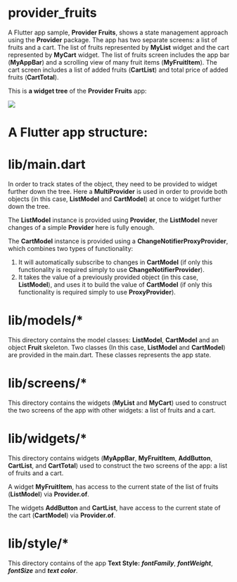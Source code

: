 # provider_fruits

A Flutter app sample, **Provider Fruits**, shows a state management approach using the **Provider** package. The app has two separate screens: a list of fruits and a cart. The list of fruits represented by **MyList** widget and the cart represented by **MyCart** widget. The list of fruits screen includes the app bar (**MyAppBar**) and a scrolling view of many fruit items (**MyFruitItem**). The cart screen includes a list of added fruits (**CartList**) and total price of added fruits (**CartTotal**).

This is **a widget tree** of the **Provider Fruits** app:

![](https://github.com/Laura555-p/provider_fruits/blob/master/assets/images/widget_tree1.png)

# A Flutter app structure:

# lib/main.dart

In order to track states of the object, they need to be provided to widget further down the tree.
Here a **MultiProvider** is used in order to provide both objects (in this case, **ListModel** and **CartModel**) at once to widget further down the tree.

The **ListModel** instance is provided using **Provider**, the **ListModel** never changes of a simple **Provider** here is fully enough.

The **CartModel** instance is provided using a **ChangeNotifierProxyProvider**, which combines two types of functionality:

1. It will automatically subscribe to changes in **CartModel** (if only this functionality is required simply to use **ChangeNotifierProvider**).
2. It takes the value of a previously provided object (in this case, **ListModel**), and uses it to build the value of **CartModel** (if only this functionality is required simply to use **ProxyProvider**).

# lib/models/*

This directory contains the model classes: **ListModel**, **CartModel** and an object **Fruit** skeleton. Two classes (In this case, **ListModel** and **CartModel**) are provided in the main.dart. These classes represents the app state.

# lib/screens/*

This directory contains the widgets (**MyList** and **MyCart**) used to construct the two screens of the app with other widgets: a list of fruits and a cart.

# lib/widgets/*

This directory contains widgets (**MyAppBar**, **MyFruitItem**, **AddButton**, **CartList**, and **CartTotal**) used to construct the two screens of the app: a list of fruits and a cart.

A widget **MyFruitItem**, has access to the current state of the list of fruits (**ListModel**) via **Provider.of**.

The widgets **AddButton** and **CartList**, have access to the current state of the cart (**CartModel**) via **Provider.of**.

# lib/style/*

This directory contains of the app **Text Style:** ***fontFamily***, ***fontWeight***, ***fontSize*** and ***text color***.



